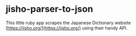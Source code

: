 # jisho-parser-to-json

This little ruby app scrapes the Japanese Dictionary website [https://jisho.org/](https://jisho.org/) using their handy API.
